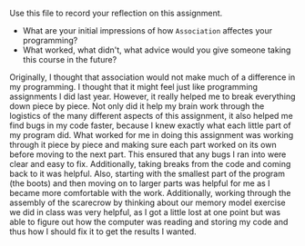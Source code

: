 Use this file to record your reflection on this assignment.

- What are your initial impressions of how `Association` affectes your programming?
- What worked, what didn't, what advice would you give someone taking this course in the future?

Originally, I thought that association would not make much of a difference in my programming. I thought that it might feel just like programming assignments I did last year. However, it really helped me to break everything down piece by piece. Not only did it help my brain work through the logistics of the many different aspects of this assignment, it also helped me find bugs in my code faster, because I knew exactly what each little part of my program did.
What worked for me in doing this assignment was working through it piece by piece and making sure each part worked on its own before moving to the next part. This ensured that any bugs I ran into were clear and easy to fix. Additionally, taking breaks from the code and coming back to it was helpful. Also, starting with the smallest part of the program (the boots) and then moving on to larger parts was helpful for me as I became more comfortable with the work. Additionally, working through the assembly of the scarecrow by thinking about our memory model exercise we did in class was very helpful, as I got a little lost at one point but was able to figure out how the computer was reading and storing my code and thus how I should fix it to get the results I wanted.
